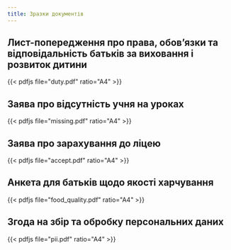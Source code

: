 ```yaml
---
title: Зразки документів
---
```


## Лист-попередження про права, обов’язки та відповідальність батьків за виховання і розвиток дитини

{{< pdfjs file="duty.pdf" ratio="A4" >}}

## Заява про відсутність учня на уроках

{{< pdfjs file="missing.pdf" ratio="A4" >}}

## Заява про зарахування до ліцею

{{< pdfjs file="accept.pdf" ratio="A4" >}}

## Анкета для батьків щодо якості харчування

{{< pdfjs file="food_quality.pdf" ratio="A4" >}}

## Згода на збір та обробку персональних даних

{{< pdfjs file="pii.pdf" ratio="A4" >}}
